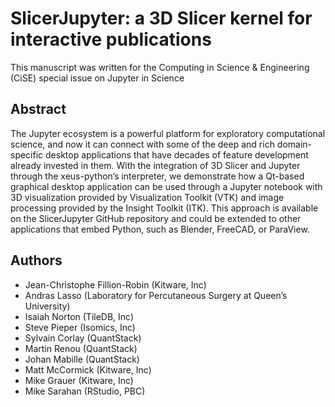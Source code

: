 SlicerJupyter: a 3D Slicer kernel for interactive publications
==============================================================

This manuscript was written for the Computing in Science & Engineering (CiSE) special issue on Jupyter in Science

## Abstract

The Jupyter ecosystem is a powerful platform for exploratory computational science, and now it can connect with some of the deep and rich domain-specific desktop applications that have decades of feature development already invested in them. With the integration of 3D Slicer and Jupyter through the xeus-python’s interpreter, we demonstrate how a Qt-based graphical desktop application can be used through a Jupyter notebook with 3D visualization provided by Visualization Toolkit (VTK) and image processing provided by the Insight Toolkit (ITK). This approach is available on the SlicerJupyter GitHub repository and could be extended to other applications that embed Python, such as Blender, FreeCAD, or ParaView.

##  Authors

* Jean-Christophe Fillion-Robin (Kitware, Inc)
* Andras Lasso (Laboratory for Percutaneous Surgery at Queen’s University)
* Isaiah Norton (TileDB, Inc)
* Steve Pieper (Isomics, Inc)
* Sylvain Corlay (QuantStack)
* Martin Renou (QuantStack)
* Johan Mabille (QuantStack)
* Matt McCormick (Kitware, Inc)
* Mike Grauer (Kitware, Inc)
* Mike Sarahan (RStudio, PBC)
